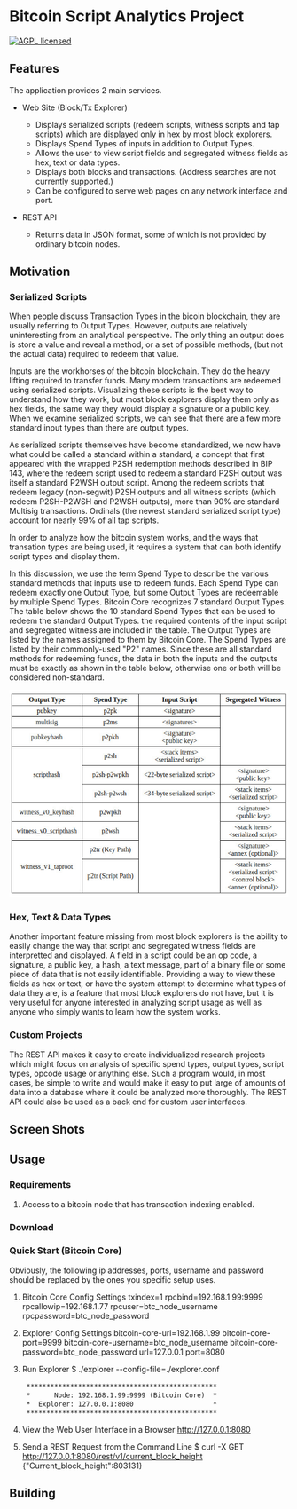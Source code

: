 # Bitcoin Script Analytics Project

[![AGPL licensed](https://img.shields.io/badge/license-AGPL-blue.svg)](https://github.com/btc-script-explorer/explorer/blob/master/LICENSE)

## Features

The application provides 2 main services.

- Web Site (Block/Tx Explorer)
  - Displays serialized scripts (redeem scripts, witness scripts and tap scripts) which are displayed only in hex by most block explorers.
  - Displays Spend Types of inputs in addition to Output Types.
  - Allows the user to view script fields and segregated witness fields as hex, text or data types.
  - Displays both blocks and transactions. (Address searches are not currently supported.)
  - Can be configured to serve web pages on any network interface and port.

- REST API
  - Returns data in JSON format, some of which is not provided by ordinary bitcoin nodes.

## Motivation

### Serialized Scripts

When people discuss Transaction Types in the bicoin blockchain, they are usually referring to Output Types.
However, outputs are relatively uninteresting from an analytical perspective. The only thing an output does is store a value and reveal a method, or a set of possible methods, (but not the actual data)
required to redeem that value.

Inputs are the workhorses of the bitcoin blockchain. They do the heavy lifting required to transfer funds.
Many modern transactions are redeemed using serialized scripts. Visualizing these scripts is the best way to understand how they work, but most block explorers display them only as hex fields, the same way
they would display a signature or a public key. When we examine serialized scripts, we can see that there are a few more standard input types than there are output types.

As serialized scripts themselves have become standardized, we now have what could be called a standard within a standard, a concept that first appeared with the wrapped P2SH redemption methods
described in BIP 143, where the redeem script used to redeem a standard P2SH output was itself a standard P2WSH output script. Among the redeem scripts that redeem legacy (non-segwit) P2SH outputs
and all witness scripts (which redeem P2SH-P2WSH and P2WSH outputs), more than 90% are standard Multisig transactions.
Ordinals (the newest standard serialized script type) account for nearly 99% of all tap scripts.

In order to analyze how the bitcoin system works, and the ways that transation types are being used, it requires a system that can both identify script types and display them.

In this discussion, we use the term Spend Type to describe the various standard methods that inputs use to redeem funds.
Each Spend Type can redeem exactly one Output Type, but some Output Types are redeemable by multiple Spend Types.
Bitcoin Core recognizes 7 standard Output Types. The table below shows the 10 standard Spend Types that can be used to redeem the standard Output Types.
the required contents of the input script and segregated witness are included in the table.
The Output Types are listed by the names assigned to them by Bitcoin Core. The Spend Types are listed by their commonly-used "P2" names.
Since these are all standard methods for redeeming funds, the data in both the inputs and the outputs must be exactly as shown in the table below, otherwise one or both will be considered non-standard.

![Spend Types](/assets/images/spend-type-table.jpg)

### Hex, Text & Data Types

Another important feature missing from most block explorers is the ability to easily change the way that script and segregated witness fields are interpretted and displayed.
A field in a script could be an op code, a signature, a public key, a hash, a text message, part of a binary file or some piece of data that is not easily identifiable.
Providing a way to view these fields as hex or text, or have the system attempt to determine what types of data they are, is a feature that most block explorers do not have,
but it is very useful for anyone interested in analyzing script usage as well as anyone who simply wants to learn how the system works.

### Custom Projects

The REST API makes it easy to create individualized research projects which might focus on analysis of specific spend types, output types, script types, opcode usage or anything else.
Such a program would, in most cases, be simple to write and would make it easy to put large of amounts of data into a database where it could be analyzed more thoroughly.
The REST API could also be used as a back end for custom user interfaces.

## Screen Shots

## Usage

### Requirements

1. Access to a bitcoin node that has transaction indexing enabled.

### Download

### Quick Start (Bitcoin Core)

Obviously, the following ip addresses, ports, username and password should be replaced by the ones you specific setup uses.

1. Bitcoin Core Config Settings
        txindex=1
        rpcbind=192.168.1.99:9999
        rpcallowip=192.168.1.77
        rpcuser=btc_node_username
        rpcpassword=btc_node_password

2. Explorer Config Settings
        bitcoin-core-url=192.168.1.99
        bitcoin-core-port=9999
        bitcoin-core-username=btc_node_username
        bitcoin-core-password=btc_node_password
        url=127.0.0.1
        port=8080

3. Run Explorer
        $ ./explorer --config-file=./explorer.conf 
        
        ************************************************
        *      Node: 192.168.1.99:9999 (Bitcoin Core)  *
        *  Explorer: 127.0.0.1:8080                    *
        ************************************************

4. View the Web User Interface in a Browser
        http://127.0.0.1:8080

4. Send a REST Request from the Command Line
        $ curl -X GET http://127.0.0.1:8080/rest/v1/current_block_height
        {"Current_block_height":803131}

## Building


